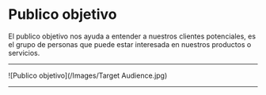 # Publico objetivo

El publico objetivo nos ayuda a entender a nuestros clientes potenciales, es el grupo de personas que puede estar interesada en nuestros productos o servicios.

---

![Publico objetivo](/Images/Target Audience.jpg)

---

